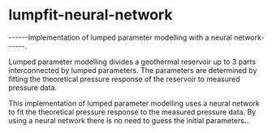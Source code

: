 # lumpfit-neural-network

------Implementation of lumped parameter modelling with a neural network------.

Lumped parameter modelling divides a geothermal reservoir up to
3 parts interconnected by lumped parameters. The parameters are determined 
by fitting the theoretical pressure response of the reservoir to measured pressure data.

This implementation of lumped parameter modelling uses a neural network to fit
the theoretical pressure response to the measured pressure data. By using a neural network
there is no need to guess the initial parameters...
